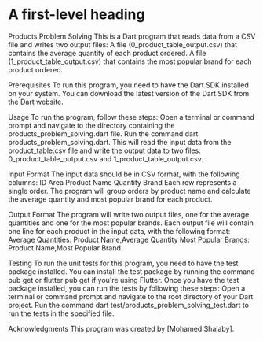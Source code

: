 # A first-level heading
Products Problem Solving
This is a Dart program that reads data from a CSV file and writes two output files:
A file (0_product_table_output.csv) that contains the average quantity of each product ordered.
A file (1_product_table_output.csv) that contains the most popular brand for each product ordered.

Prerequisites
To run this program, you need to have the Dart SDK installed on your system. You can download the latest version of the Dart SDK from the Dart website.

Usage
To run the program, follow these steps:
Open a terminal or command prompt and navigate to the directory containing the products_problem_solving.dart file.
Run the command dart products_problem_solving.dart. This will read the input data from the product_table.csv file and write the output data to two files: 0_product_table_output.csv and 1_product_table_output.csv.

Input Format
The input data should be in CSV format, with the following columns:
ID
Area
Product Name
Quantity
Brand
Each row represents a single order. The program will group orders by product name and calculate the average quantity and most popular brand for each product.

Output Format
The program will write two output files, one for the average quantities and one for the most popular brands. Each output file will contain one line for each product in the input data, with the following format:
Average Quantities: Product Name,Average Quantity
Most Popular Brands: Product Name,Most Popular Brand.

Testing
To run the unit tests for this program, you need to have the test package installed. You can install the test package by running the command pub get or flutter pub get if you're using Flutter.
Once you have the test package installed, you can run the tests by following these steps:
Open a terminal or command prompt and navigate to the root directory of your Dart project.
Run the command dart test/products_problem_solving_test.dart to run the tests in the specified file.

Acknowledgments
This program was created by [Mohamed Shalaby].
